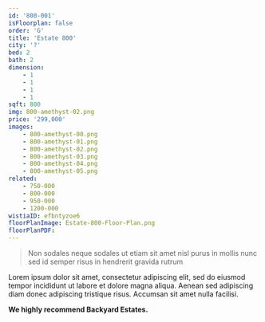 ```yaml
---
id: '800-001'
isFloorplan: false
order: 'G'
title: 'Estate 800'
city: '?'
bed: 2
bath: 2
dimension:
    - 1
    - 1
    - 1
    - 1
sqft: 800
img: 800-amethyst-02.png
price: '299,000'
images:
    - 800-amethyst-00.png
    - 800-amethyst-01.png
    - 800-amethyst-02.png
    - 800-amethyst-03.png
    - 800-amethyst-04.png
    - 800-amethyst-05.png
related:
    - 750-000
    - 800-000
    - 950-000
    - 1200-000
wistiaID: efbntyzoe6
floorPlanImage: Estate-800-Floor-Plan.png
floorPlanPDF:
---
```


> Non sodales neque sodales ut etiam sit amet nisl purus in mollis nunc sed id semper risus in hendrerit gravida rutrum

Lorem ipsum dolor sit amet, consectetur adipiscing elit, sed do eiusmod tempor incididunt ut labore et dolore magna aliqua. Aenean sed adipiscing diam donec adipiscing tristique risus. Accumsan sit amet nulla facilisi.

**We highly recommend Backyard Estates.**

